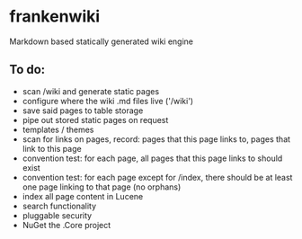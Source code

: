# frankenwiki
Markdown based statically generated wiki engine


## To do:

- scan /wiki and generate static pages
- configure where the wiki .md files live ('/wiki')
- save said pages to table storage
- pipe out stored static pages on request
- templates / themes
- scan for links on pages, record: pages that this page links to, pages that link to this page
- convention test: for each page, all pages that this page links to should exist
- convention test: for each page except for /index, there should be at least one page linking to that page (no orphans)
- index all page content in Lucene
- search functionality
- pluggable security
- NuGet the .Core project




